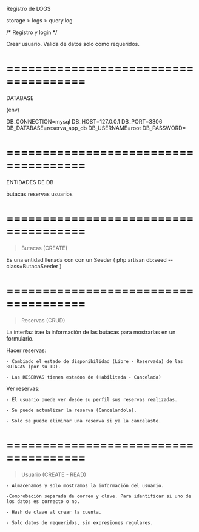 
Registro de LOGS

storage > logs > query.log

/* Registro y login */

Crear usuario.
Valida de datos solo como requeridos.


# ===================================== #

DATABASE

(env)

DB_CONNECTION=mysql
DB_HOST=127.0.0.1
DB_PORT=3306
DB_DATABASE=reserva_app_db
DB_USERNAME=root
DB_PASSWORD=
# ===================================== #

ENTIDADES DE DB

butacas
reservas
usuarios
# ===================================== #

> Butacas (CREATE)

Es una entidad llenada con con un Seeder  ( php artisan db:seed --class=ButacaSeeder  ) 

# ===================================== #

> Reservas (CRUD)

La interfaz trae la información de las butacas para mostrarlas en un formulario.

Hacer reservas:

	- Cambiado el estado de disponibilidad (Libre - Reservada) de las BUTACAS (por su ID).

	- Las RESERVAS tienen estados de (Habilitada - Cancelada)


Ver reservas:

	- El usuario puede ver desde su perfil sus reservas realizadas.

	- Se puede actualizar la reserva (Cancelandola).

	- Solo se puede eliminar una reserva si ya la cancelaste.

# ===================================== #

> Usuario (CREATE - READ)

	- Almacenamos y solo mostramos la información del usuario.

	-Comprobación separada de correo y clave. Para identificar si uno de los datos es correcto o no.

	- Hash de clave al crear la cuenta.

	- Solo datos de requeridos, sin expresiones regulares.





